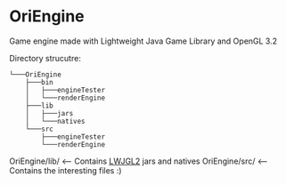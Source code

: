 # OriEngine
Game engine made with Lightweight Java Game Library and OpenGL 3.2

Directory strucutre:
```
└───OriEngine
    ├───bin
    │   ├───engineTester
    │   └───renderEngine
    ├───lib
    │   ├───jars
    │   └───natives
    └───src
        ├───engineTester
        └───renderEngine
```

OriEngine/lib/ <-- Contains [LWJGL2](https://github.com/LWJGL/lwjgl3) jars and natives
OriEngine/src/ <-- Contains the interesting files :)
